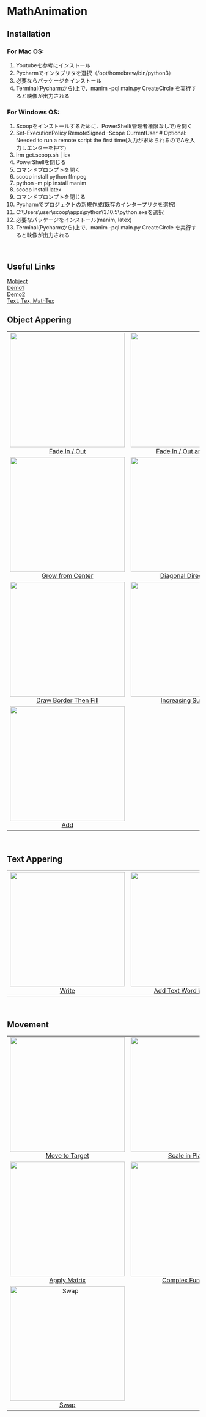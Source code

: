 # MathAnimation

## Installation
### For Mac OS:  
1. Youtubeを参考にインストール
2. Pycharmでインタプリタを選択（/opt/homebrew/bin/python3）
3. 必要ならパッケージをインストール
4. Terminal(Pycharmから)上で、manim -pql main.py CreateCircle を実行すると映像が出力される

### For Windows OS:
1. Scoopをインストールするために、PowerShell(管理者権限なしで)を開く
2. Set-ExecutionPolicy RemoteSigned -Scope CurrentUser # Optional: Needed to run a remote script the first time(入力が求められるのでAを入力しエンターを押す)
4. irm get.scoop.sh | iex
5. PowerShellを閉じる
6. コマンドプロンプトを開く
7. scoop install python ffmpeg
8. python -m pip install manim
9. scoop install latex
10. コマンドプロンプトを閉じる
11. Pycharmでプロジェクトの新規作成(既存のインタープリタを選択)
12. C:\\Users\\user\\scoop\\apps\\python\\3.10.5\\python.exeを選択
13. 必要なパッケージをインストール(manim, latex)
14. Terminal(Pycharmから)上で、manim -pql main.py CreateCircle を実行すると映像が出力される

<br>

## Useful Links
[Mobject](https://docs.manim.community/en/stable/reference/manim.mobject.mobject.Mobject.html#manim.mobject.mobject.Mobject.arrange)  
[Demo1](https://docs.manim.community/en/stable/examples.html)  
[Demo2](https://3b1b.github.io/manim/getting_started/example_scenes.html)  
[Text, Tex, MathTex](https://docs.manim.community/en/stable/tutorials/using_text.html)  


## Object Appering
|                                                       |                                      |                                                  |
| :---------------------------------------------------: | :----------------------------------: | :----------------------------------------------: |
|<img width="300" src="https://user-images.githubusercontent.com/95124230/174217020-8a271bbd-6283-478a-8101-a7bbe0001ba5.gif"></br>[Fade In / Out](https://azarzadavila-manim.readthedocs.io/en/latest/animation.html#fade)|<img width="300" src="https://user-images.githubusercontent.com/95124230/174215393-e942fad6-c12f-4d85-bb9c-cabe781a8207.gif"></br>[Fade In / Out and Shift]()|<img width="300" src="https://user-images.githubusercontent.com/95124230/174218309-fd9804de-8529-430d-9e8a-27d3e3407e8e.gif"></br>[Grow from Edge](https://azarzadavila-manim.readthedocs.io/en/latest/animation.html#grow)|
|<img width="300" src="https://user-images.githubusercontent.com/95124230/174218544-ee74746c-6b48-4afb-96d5-bc9cf69a18c0.gif"></br>[Grow from Center](https://azarzadavila-manim.readthedocs.io/en/latest/animation.html#grow)|<img width="300" src="https://user-images.githubusercontent.com/95124230/174218733-39ee3e9d-9638-4b3b-a8f0-fda556f367c4.gif"></br>[Diagonal Directions](https://azarzadavila-manim.readthedocs.io/en/latest/animation.html#diagonal-directions)|<img width="300" src="https://user-images.githubusercontent.com/95124230/174222626-5a04a2f7-298d-45e9-adf0-80c636ce193a.gif"></br>[Create / Unreate](https://azarzadavila-manim.readthedocs.io/en/latest/animation.html#showcreation)|
|<img width="300" src="https://user-images.githubusercontent.com/95124230/174222859-5a95f14a-70d2-4629-bea0-42fc847812ba.gif"></br>[Draw Border Then Fill](https://azarzadavila-manim.readthedocs.io/en/latest/animation.html#drawborderthenfill)|<img width="300" src="https://user-images.githubusercontent.com/95124230/174223074-23fc860f-7c55-4903-bb39-bc12b02fee00.gif"></br>[Increasing Subsets](https://azarzadavila-manim.readthedocs.io/en/latest/animation.html#showincreasingsubsets)|<img width="300" src="https://user-images.githubusercontent.com/95124230/174223274-41d6ffe5-961f-4d86-8357-e04ac2107d58.gif"></br>[Submobjects One by One](https://azarzadavila-manim.readthedocs.io/en/latest/animation.html#showsubmojectsonebyone)|
|<img width="300" src="https://user-images.githubusercontent.com/95124230/174224958-5597af91-fdef-4a4c-99e2-b5d2d48521b3.png"></br>[Add](https://azarzadavila-manim.readthedocs.io/en/latest/animation.html#)| | |

<br>

## Text Appering
|                                                       |                                      |                                                  |
| :---------------------------------------------------: | :----------------------------------: | :----------------------------------------------: |
|<img width="300" src="https://user-images.githubusercontent.com/95124230/174223512-b03b9ff9-dd4b-4016-9e8a-691744c83b96.gif"></br>[Write](https://azarzadavila-manim.readthedocs.io/en/latest/animation.html#write)|<img width="300" src="https://user-images.githubusercontent.com/95124230/174223787-b9cdeb6b-f90e-45b1-81fc-7baf910e638f.gif"></br>[Add Text Word by Word](https://azarzadavila-manim.readthedocs.io/en/latest/animation.html#addtextwordbyword)| |

<br>

## Movement
|                                                       |                                      |                                                  |
| :---------------------------------------------------: | :----------------------------------: | :----------------------------------------------: |
|<img width="300" src="https://user-images.githubusercontent.com/95124230/174224486-37bfd010-f0c5-453e-a665-76bb216e01c6.gif"></br>[Move to Target](https://azarzadavila-manim.readthedocs.io/en/latest/animation.html#movetotarget)|<img width="300" src="https://user-images.githubusercontent.com/95124230/174225185-fd978ff2-9e38-4511-a1ee-07e2e0071c62.gif"></br>[Scale in Place](https://azarzadavila-manim.readthedocs.io/en/latest/animation.html#scaleinplace)|<img width="300" src="https://user-images.githubusercontent.com/95124230/174225341-22d593e8-7919-4d1e-8ac6-76da81f8abb9.gif"></br>[Shrink to Center](https://azarzadavila-manim.readthedocs.io/en/latest/animation.html#shrinktocenter)|
|<img width="300" src="https://user-images.githubusercontent.com/95124230/174225513-6a2fb5e5-b0f9-4070-82b0-83632928b852.gif"></br>[Apply Matrix](https://azarzadavila-manim.readthedocs.io/en/latest/animation.html#applymatrix)|<img width="300" src="https://user-images.githubusercontent.com/95124230/174225845-ec3cab88-091f-44d9-b81f-8478f4f64e24.gif"></br>[Complex Function](https://azarzadavila-manim.readthedocs.io/en/latest/animation.html#applycomplexfunction)|<img width="300" src="https://user-images.githubusercontent.com/95124230/174225978-559688c4-9eee-461c-8fa3-913f6f49e516.gif"></br>[Cyclic Replace](https://azarzadavila-manim.readthedocs.io/en/latest/animation.html#cyclicreplace)|
|<img width="300" alt="Swap"></br>[Swap](https://azarzadavila-manim.readthedocs.io/en/latest/animation.html#swap)| | |




